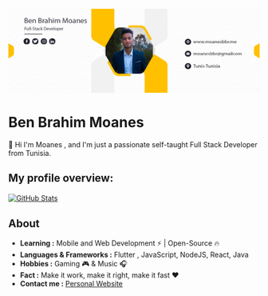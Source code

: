 ![Design and Development](https://github.com/Moanesbbr/Moanesbbr/blob/main/linkedin%20cover.png)

# Ben Brahim Moanes
👋 Hi I'm Moanes , and I'm just a passionate self-taught Full Stack Developer from Tunisia. 

## My profile overview:

<a href="https://github.com/Moanesbbr">
<img align="center" src="https://github-readme-stats.vercel.app/api?username=Moanesbbr&show_icons=true&theme=light&line_height=27" alt="GitHub Stats"/>
</a>

## About
-  **Learning :**  Mobile and Web Development :zap: | Open-Source :fire:    
-  **Languages & Frameworks :** Flutter , JavaScript, NodeJS, React, Java
-  **Hobbies :** Gaming 🎮 & Music :headphones:
-  **Fact :** Make it work, make it right, make it fast :heart:
-  **Contact me :** [Personal Website](//www.moanesbbr.me/)
